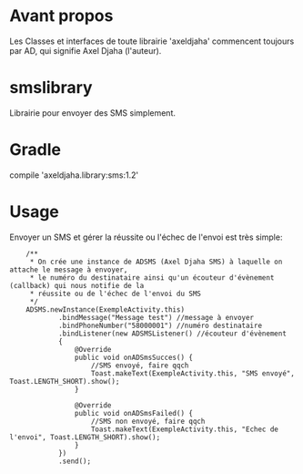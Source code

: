 # Avant propos
Les Classes et interfaces de toute librairie 'axeldjaha' commencent toujours par AD, qui signifie Axel Djaha (l'auteur).
# smslibrary
Librairie pour envoyer des SMS simplement.
# Gradle
compile 'axeldjaha.library:sms:1.2'
# Usage
Envoyer un SMS et gérer la réussite ou l'échec de l'envoi est très simple:

        /**
         * On crée une instance de ADSMS (Axel Djaha SMS) à laquelle on attache le message à envoyer,
         * le numéro du destinataire ainsi qu'un écouteur d'évènement (callback) qui nous notifie de la
         * réussite ou de l'échec de l'envoi du SMS
         */
        ADSMS.newInstance(ExempleActivity.this)
                .bindMessage("Message test") //message à envoyer
                .bindPhoneNumber("58000001") //numéro destinataire
                .bindListener(new ADSMSListener() //écouteur d'évènement
                {
                    @Override
                    public void onADSmsSucces() {
                        //SMS envoyé, faire qqch
                        Toast.makeText(ExempleActivity.this, "SMS envoyé", Toast.LENGTH_SHORT).show();
                    }

                    @Override
                    public void onADSmsFailed() {
                        //SMS non envoyé, faire qqch
                        Toast.makeText(ExempleActivity.this, "Echec de l'envoi", Toast.LENGTH_SHORT).show();
                    }
                })
                .send();
